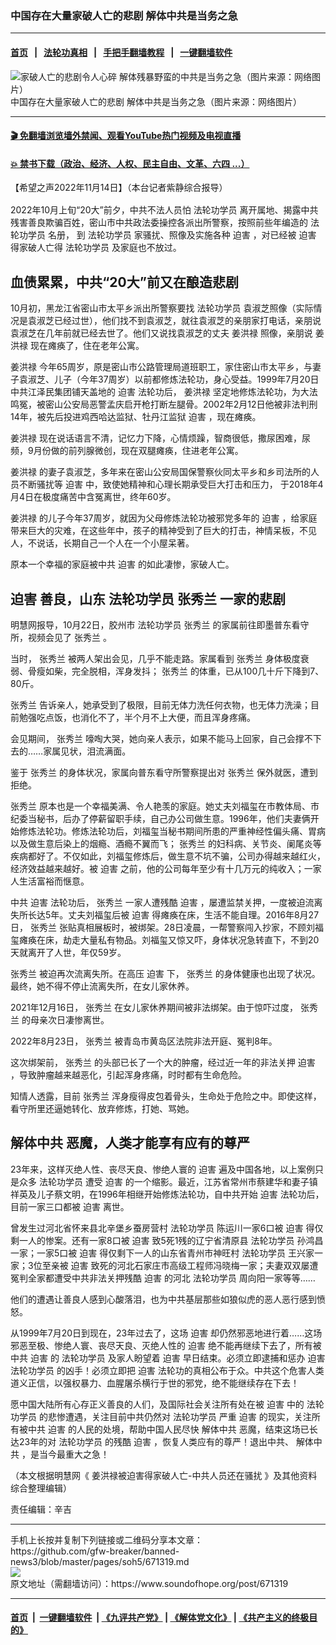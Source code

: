 ### 中国存在大量家破人亡的悲剧 解体中共是当务之急
------------------------

#### [首页](https://github.com/gfw-breaker/banned-news3/blob/master/README.md) &nbsp;&nbsp;|&nbsp;&nbsp; [法轮功真相](https://github.com/begood0513/basic/blob/master/README.md)  &nbsp;&nbsp;|&nbsp;&nbsp; [手把手翻墙教程](https://github.com/gfw-breaker/guides/wiki)  &nbsp;&nbsp;|&nbsp;&nbsp; [一键翻墙软件](https://github.com/gfw-breaker/nogfw/blob/master/README.md)  



<div><img alt="家破人亡的悲剧令人心碎 解体残暴野蛮的中共是当务之急（图片来源：网络图片）" src="https://img.soundofhope.org/2022-11/1668460083753.jpg"/>
<br/><figcaption class="caption">
 中国存在大量家破人亡的悲剧 解体中共是当务之急（图片来源：网络图片）
</figcaption></div><hr/>

#### [ 🎬  免翻墙浏览墙外禁闻、观看YouTube热门视频及电视直播](https://github.com/gfw-breaker/HelloWorld)

#### [ 💥  禁书下载（政治、经济、人权、民主自由、文革、六四 ...）](https://github.com/gfw-breaker/books/blob/master/README.md)

<div><div class="Content__Wrapper sc-1bvya0-0 elmmKw article_body" itemprop="articleBody">
 <div id="post_place_1">
 </div>
 <p class="meta-top">
  <span class="meta">
   【希望之声2022年11月14日】（本台记者紫静综合报导）
  </span>
 </p>
 <p align="left" style="margin-top:16px;margin-bottom:16px;text-align:left">
  2022年10月上旬“20大”前夕，中共不法人员怕
  <ok href="/term/1633">
   法轮功学员
  </ok>
  离开属地、揭露中共残害善良欺骗百姓，密山市中共政法委操控各派出所警察，按照前些年编造的
  <ok href="/term/1633">
   法轮功学员
  </ok>
  名册， 到
  <ok href="/term/1633">
   法轮功学员
  </ok>
  家骚扰、照像及实施各种
  <ok href="/term/6834">
   迫害
  </ok>
  ，对已经被
  <ok href="/term/6834">
   迫害
  </ok>
  得家破人亡得
  <ok href="/term/1633">
   法轮功学员
  </ok>
  及家庭也不放过。
 </p>
 <h2>
  <strong>
   血债累累，中共“20大”前又在酿造悲剧
  </strong>
 </h2>
 <p>
  10月初，黑龙江省密山市太平乡派出所警察要找
  <ok href="/term/1633">
   法轮功学员
  </ok>
  袁淑芝照像（实际情况是袁淑芝已经过世），他们找不到袁淑芝，就往袁淑芝的亲朋家打电话，亲朋说袁淑芝在几年前就已经去世了。他们又说找袁淑芝的丈夫
  <ok href="/term/807468">
   姜洪禄
  </ok>
  照像，亲朋说
  <ok href="/term/807468">
   姜洪禄
  </ok>
  现在瘫痪了，住在老年公寓。
 </p>
 <p>
  <ok href="/term/807468">
   姜洪禄
  </ok>
  今年65周岁，原是密山市公路管理局道班职工，家住密山市太平乡，与妻子袁淑芝、儿子（今年37周岁）以前都修炼法轮功，身心受益。1999年7月20日中共江泽民集团铺天盖地的
  <ok href="/term/6834">
   迫害
  </ok>
  法轮功后，
  <ok href="/term/807468">
   姜洪禄
  </ok>
  坚定地修炼法轮功，为大法鸣冤，被密山公安局恶警孟庆启开枪打断左腿骨。2002年2月12日他被非法判刑14年，被先后投进鸡西哈达监狱、牡丹江监狱
  <ok href="/term/6834">
   迫害
  </ok>
  ，现在瘫痪。
 </p>
 <p>
  <ok href="/term/807468">
   姜洪禄
  </ok>
  现在说话语言不清，记忆力下降，心情烦躁，智商很低，撒尿困难，尿频，9月份做的前列腺微创，现在双腿瘫痪，住进老年公寓。
 </p>
 <p>
  <ok href="/term/807468">
   姜洪禄
  </ok>
  的妻子袁淑芝，多年来在密山公安局国保警察伙同太平乡和乡司法所的人员不断骚扰等
  <ok href="/term/6834">
   迫害
  </ok>
  中，致使她精神和心理长期承受巨大打击和压力， 于2018年4月4日在极度痛苦中含冤离世，终年60岁。
 </p>
 <p>
  <ok href="/term/807468">
   姜洪禄
  </ok>
  的儿子今年37周岁，就因为父母修炼法轮功被邪党多年的
  <ok href="/term/6834">
   迫害
  </ok>
  ，给家庭带来巨大的灾难，在这些年中，孩子的精神受到了巨大的打击，神情呆板，不见人，不说话，长期自己一个人在一个小屋呆著。
 </p>
 <p>
  原本一个幸福的家庭被中共
  <ok href="/term/6834">
   迫害
  </ok>
  的如此凄惨，家破人亡。
 </p>
 <h2>
  <strong>
   <ok href="/term/6834">
    迫害
   </ok>
   善良，山东
   <ok href="/term/1633">
    法轮功学员
   </ok>
   <ok href="/term/807471">
    张秀兰
   </ok>
   一家的悲剧
  </strong>
 </h2>
 <p>
  明慧网报导，10月22日，胶州市
  <ok href="/term/1633">
   法轮功学员
  </ok>
  <ok href="/term/807471">
   张秀兰
  </ok>
  的家属前往即墨普东看守所，视频会见了
  <ok href="/term/807471">
   张秀兰
  </ok>
  。
 </p>
 <p>
  当时，
  <ok href="/term/807471">
   张秀兰
  </ok>
  被两人架出会见，几乎不能走路。家属看到
  <ok href="/term/807471">
   张秀兰
  </ok>
  身体极度衰弱、骨瘦如柴，完全脱相，浑身发抖；
  <ok href="/term/807471">
   张秀兰
  </ok>
  的体重，已从100几十斤下降到7、80斤。
 </p>
 <p>
  <ok href="/term/807471">
   张秀兰
  </ok>
  告诉亲人，她承受到了极限，目前无体力洗任何衣物，也无体力洗澡；目前勉强吃点饭，也消化不了，半个月不上大便，而且浑身疼痛。
 </p>
 <p>
  会见期间，
  <ok href="/term/807471">
   张秀兰
  </ok>
  嚎啕大哭，她向亲人表示，如果不能马上回家，自己会撑不下去的……家属见状，泪流满面。
 </p>
 <p>
  鉴于
  <ok href="/term/807471">
   张秀兰
  </ok>
  的身体状况，家属向普东看守所警察提出对
  <ok href="/term/807471">
   张秀兰
  </ok>
  保外就医，遭到拒绝。
 </p>
 <p>
  <ok href="/term/807471">
   张秀兰
  </ok>
  原本也是一个幸福美满、令人艳羡的家庭。她丈夫刘福玺在市教体局、市纪委当秘书，后办了停薪留职手续，自己办公司做生意。1996年，他们夫妻俩开始修炼法轮功。修炼法轮功后，刘福玺当秘书期间所患的严重神经性偏头痛、胃病以及做生意后染上的烟瘾、酒瘾不翼而飞；
  <ok href="/term/807471">
   张秀兰
  </ok>
  的妇科病、关节炎、阑尾炎等疾病都好了。不仅如此，刘福玺修炼后，做生意不坑不骗，公司办得越来越红火，经济效益越来越好。被
  <ok href="/term/6834">
   迫害
  </ok>
  之前，他的公司每年至少有十几万元的纯收入；一家人生活富裕而惬意。
 </p>
 <p>
  中共
  <ok href="/term/6834">
   迫害
  </ok>
  法轮功后，
  <ok href="/term/807471">
   张秀兰
  </ok>
  一家人遭残酷
  <ok href="/term/6834">
   迫害
  </ok>
  ，屡遭监禁关押，一度被迫流离失所长达5年。丈夫刘福玺后被
  <ok href="/term/6834">
   迫害
  </ok>
  得瘫痪在床，生活不能自理。2016年8月27日，
  <ok href="/term/807471">
   张秀兰
  </ok>
  张贴真相展板时，被绑架。28日凌晨，一帮警察闯入抄家，不顾刘福玺瘫痪在床，劫走大量私有物品。刘福玺又惊又吓，身体状况急转直下，不到20天就离开了人世，年仅59岁。
 </p>
 <p>
  <ok href="/term/807471">
   张秀兰
  </ok>
  被迫再次流离失所。在高压
  <ok href="/term/6834">
   迫害
  </ok>
  下，
  <ok href="/term/807471">
   张秀兰
  </ok>
  的身体健康也出现了状况。最终，她不得不停止流离失所，在女儿家休养。
 </p>
 <p>
  2021年12月16日，
  <ok href="/term/807471">
   张秀兰
  </ok>
  在女儿家休养期间被非法绑架。由于惊吓过度，
  <ok href="/term/807471">
   张秀兰
  </ok>
  的母亲次日凄惨离世。
 </p>
 <p>
  2022年8月23日，
  <ok href="/term/807471">
   张秀兰
  </ok>
  被青岛市黄岛区法院非法开庭、冤判8年。
 </p>
 <p>
  这次绑架前，
  <ok href="/term/807471">
   张秀兰
  </ok>
  的头部已长了一个大的肿瘤，经过近一年的非法关押
  <ok href="/term/6834">
   迫害
  </ok>
  ，导致肿瘤越来越恶化，引起浑身疼痛，时时都有生命危险。
 </p>
 <p>
  知情人透露，目前
  <ok href="/term/807471">
   张秀兰
  </ok>
  浑身瘦得皮包着骨头，生命处于危险之中。即使这样，看守所里还逼她转化、放弃修炼，打她、骂她。
 </p>
 <h2>
  <strong>
   <ok href="/term/3742">
    解体中共
   </ok>
   恶魔，人类才能享有应有的尊严
  </strong>
 </h2>
 <p>
  23年来，这样灭绝人性、丧尽天良、惨绝人寰的
  <ok href="/term/6834">
   迫害
  </ok>
  遍及中国各地，以上案例只是众多
  <ok href="/term/1633">
   法轮功学员
  </ok>
  遭受
  <ok href="/term/6834">
   迫害
  </ok>
  的一个缩影。最近，江苏省常州市蔡建华和妻子镇祥英及儿子蔡文明，在1996年相继开始修炼法轮功，自中共开始
  <ok href="/term/6834">
   迫害
  </ok>
  法轮功后，目前一家三口都被
  <ok href="/term/6834">
   迫害
  </ok>
  离世。
 </p>
 <p>
  曾发生过河北省怀来县北辛堡乡蚕房营村
  <ok href="/term/1633">
   法轮功学员
  </ok>
  陈运川一家6口被
  <ok href="/term/6834">
   迫害
  </ok>
  得仅剩一人的惨案。还有一家8口被
  <ok href="/term/6834">
   迫害
  </ok>
  致5死1残的辽宁省清原县
  <ok href="/term/1633">
   法轮功学员
  </ok>
  孙鸿昌一家；一家5口被
  <ok href="/term/6834">
   迫害
  </ok>
  得仅剩下一人的山东省青州市神旺村
  <ok href="/term/1633">
   法轮功学员
  </ok>
  王兴家一家；3位至亲被
  <ok href="/term/6834">
   迫害
  </ok>
  致死的河北石家庄市高级工程师冯晓梅一家；夫妻双双屡遭冤判全家都遭受中共非法关押残酷
  <ok href="/term/6834">
   迫害
  </ok>
  的河北
  <ok href="/term/1633">
   法轮功学员
  </ok>
  周向阳一家等等……
 </p>
 <p>
  他们的遭遇让善良人感到心酸落泪，也为中共基层那些如狼似虎的恶人恶行感到愤怒。
 </p>
 <p>
  从1999年7月20日到现在，23年过去了，这场
  <ok href="/term/6834">
   迫害
  </ok>
  却仍然邪恶地进行着……这场邪恶至极、惨绝人寰、丧尽天良、灭绝人性的
  <ok href="/term/6834">
   迫害
  </ok>
  绝不能再继续下去了，所有被中共
  <ok href="/term/6834">
   迫害
  </ok>
  的
  <ok href="/term/1633">
   法轮功学员
  </ok>
  及家人盼望着
  <ok href="/term/6834">
   迫害
  </ok>
  早日结束。必须立即逮捕和惩办
  <ok href="/term/6834">
   迫害
  </ok>
  <ok href="/term/1633">
   法轮功学员
  </ok>
  的凶手！必须立即把
  <ok href="/term/6834">
   迫害
  </ok>
  法轮功的真相公布于众。中共这个危害人类道义正信，以强权暴力、血腥屠杀横行于世的邪党，绝不能继续存在下去！
 </p>
 <p>
  愿中国大陆所有心存正义善良的人们，及国际社会关注所有处在被
  <ok href="/term/6834">
   迫害
  </ok>
  中的
  <ok href="/term/1633">
   法轮功学员
  </ok>
  的悲惨遭遇，关注目前中共仍然对
  <ok href="/term/1633">
   法轮功学员
  </ok>
  严重
  <ok href="/term/6834">
   迫害
  </ok>
  的现实，关注所有被中共
  <ok href="/term/6834">
   迫害
  </ok>
  的人民的处境，帮助中国人民尽快
  <ok href="/term/3742">
   解体中共
  </ok>
  恶魔，结束这场已长达23年的对
  <ok href="/term/1633">
   法轮功学员
  </ok>
  的残酷
  <ok href="/term/6834">
   迫害
  </ok>
  ，恢复人类应有的尊严！退出中共、
  <ok href="/term/3742">
   解体中共
  </ok>
  ，是当今最重大之急！
 </p>
 <p>
  （本文根据明慧网《
  <ok href="https://www.minghui.org/mh/articles/2022/11/8/%E5%A7%9C%E6%B4%AA%E7%A6%84%E8%A2%AB%E8%BF%AB%E5%AE%B3%E5%BE%97%E5%AE%B6%E7%A0%B4%E4%BA%BA%E4%BA%A1-%E4%B8%AD%E5%85%B1%E4%BA%BA%E5%91%98%E8%BF%98%E5%9C%A8%E9%AA%9A%E6%89%B0-451658.html">
   姜洪禄被迫害得家破人亡-中共人员还在骚扰
  </ok>
  》及其他资料综合整理编辑）
 </p>
 <p class="meta-btm">
  责任编辑：辛吉
 </p>
</div>
</div>
<hr/>
手机上长按并复制下列链接或二维码分享本文章：<br/>
https://github.com/gfw-breaker/banned-news3/blob/master/pages/soh5/671319.md <br/>
<a href='https://github.com/gfw-breaker/banned-news3/blob/master/pages/soh5/671319.md'><img src='https://github.com/gfw-breaker/banned-news3/blob/master/pages/soh5/671319.md.png'/></a> <br/>
原文地址（需翻墙访问）：https://www.soundofhope.org/post/671319


------------------------
#### [首页](https://github.com/gfw-breaker/banned-news3/blob/master/README.md) &nbsp;|&nbsp; [一键翻墙软件](https://github.com/gfw-breaker/nogfw/blob/master/README.md) &nbsp;| [《九评共产党》](https://github.com/gfw-breaker/9ping.md/blob/master/README.md#九评之一评共产党是什么) | [《解体党文化》](https://github.com/gfw-breaker/jtdwh.md/blob/master/README.md) | [《共产主义的终极目的》](https://github.com/gfw-breaker/gczydzjmd.md/blob/master/README.md)


<img src='http://gfw-breaker.win/banned-news3/pages/soh5/671319.md' width='0px' height='0px'/>
